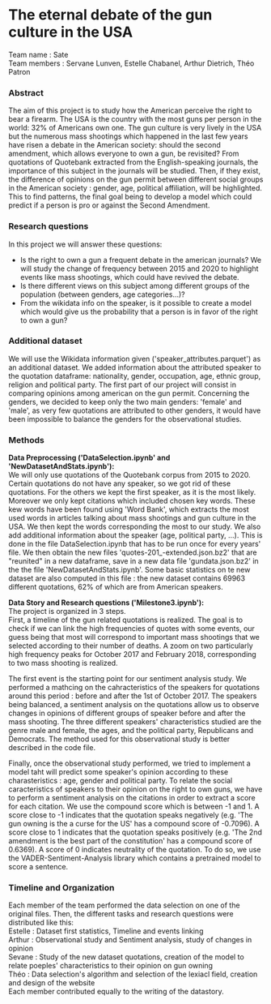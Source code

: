 # The eternal debate of the gun culture in the USA

Team name : Sate \
Team members : Servane Lunven, Estelle Chabanel, Arthur Dietrich, Théo Patron

### Abstract 

The aim of this project is to study how the American perceive the right to bear a firearm. The USA is the country with the most guns per person in the world: 32% of Americans own one. The gun culture is very lively in the USA but the numerous mass shootings which happened in the last few years have risen a debate in the American society: should the second amendment, which allows everyone to own a gun, be revisited? From quotations of Quotebank extracted from the English-speaking journals, the importance of this subject in the journals will be studied. Then, if they exist, the difference of opinions on the gun permit between different social groups in the American society : gender, age, political affiliation, will be highlighted. This to find patterns, the final goal being to develop a model which could predict if a person is pro or against the Second Amendment. 

### Research questions
In this project we will answer these questions:
- Is the right to own a gun a frequent debate in the american journals?
  We will  study the change of frequency between 2015 and 2020 to highlight events like mass shootings, which could have revived the debate.
- Is there different views on this subject among different groups of the population (between genders, age categories...)? 
- From the wikidata info on the speaker, is it possible to create a model which would give us the probability that a person is in favor of the right to own a gun? 


### Additional dataset  
We will use the Wikidata information given ('speaker_attributes.parquet') as an additional dataset. We added information about the attributed speaker to the quotation dataframe: nationality, gender, occupation, age, ethnic group, religion and political party. The first part of our project will consist in comparing opinions among american on the gun permit. Concerning the genders, we decided to keep only the two main genders: 'female' and 'male', as very few quotations are attributed to other genders, it would have been impossible to balance the genders for the observational studies. 

### Methods 
__Data Preprocessing ('DataSelection.ipynb' and 'NewDatasetAndStats.ipynb'):__  
 We will only use quotations of the Quotebank corpus from 2015 to 2020. Certain quotations do not have any speaker, so we got rid of these quotations. For the others we kept the first speaker, as it is the most likely. Moreover we only kept citations which included chosen key words. These kew words have been found using 'Word Bank', which extracts the most used words in articles talking about mass shootings and gun culture in the USA. We then kept the words corresponding the most to our study. We also add additional information about the speaker (age, political party, ...). This is done in the file DataSelection.ipynb that has to be run once for every years' file. We then obtain the new files 'quotes-201_-extended.json.bz2' that are "reunited" in a new dataframe, save in a new data file 'gundata.json.bz2' in the the file 'NewDatasetAndStats.ipynb'. Some basic statistics on te new dataset are also computed in this file : the new dataset contains 69963 different quotations, 62% of which are from American speakers.
 
 __Data Story and Research questions ('Milestone3.ipynb'):__  
The project is organized in 3 steps.   
First, a timeline of the gun related quotations is realized. The goal is to check if we can link the high frequencies of quotes with some events, our guess being that most will correspond to important mass shootings that we selected according to their number of deaths. A zoom on two particularly high frequency peaks for October 2017 and February 2018, corresponding to two mass shooting is realized.   
  
The first event is the starting point for our sentiment analysis study. We performed a mathcing on the cahracteristics of the speakers for quotations around this period : before and after the 1st of October 2017. The speakers being balanced, a sentiment analysis on the quotations allow us to observe changes in opinions of different groups of speaker before and after the mass shooting. The three different speakers' characteristics studied are the genre male and female, the ages, and the political party, Republicans and Democrats. The method used for this observational study is better described in the code file.   
  
Finally, once the observational study performed, we tried to implement a model taht will predict some speaker's opinion according to these charasteristics : age, gender and political party. To relate the social caracteristics of speakers to their opinion on the right to own guns, we have to perform a sentiment analysis on the citations in order to extract a score for each citation. We use the compound score which is between -1 and 1. A score close to -1 indicates that the quotation speaks negatively (e.g. 'The gun owning is the a curse for the US' has a compound score of -0.7096). A score close to 1 indicates that the quotation speaks positively (e.g. 'The 2nd amendment is the best part of the constitution' has a compound score of 0.6369). A score of 0 indicates neutrality of the quotation.
To do so, we use the VADER-Sentiment-Analysis library which contains a pretrained model to score a sentence.   
  

### Timeline and Organization
Each member of the team performed the data selection on one of the original files. Then, the different tasks and research questions were distributed like this:  
Estelle : Dataset first statistics, Timeline and events linking  
Arthur : Observational study and Sentiment analysis, study of changes in opinion  
Sevane : Study of the new dataset quotations, creation of the model to relate poeples' characteristics to their opinion on gun owning  
Théo : Data selection's algorithm and selection of the lexiacl field, creation and design of the website   
Each member contributed equally to the writing of the datastory.




